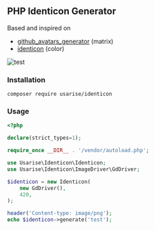 ## PHP Identicon Generator

Based and inspired on
- [github_avatars_generator](https://github.com/avdosev/github_avatars_generator) (matrix)
- [identicon](https://github.com/dgraham/identicon) (color)

![test](https://user-images.githubusercontent.com/7043681/236885701-fc99d5e4-0d6e-488d-82f7-dddefb9335d2.png)

### Installation

```
composer require usarise/identicon
```

### Usage
```php
<?php

declare(strict_types=1);

require_once __DIR__ . '/vendor/autoload.php';

use Usarise\Identicon\Identicon;
use Usarise\Identicon\ImageDriver\GdDriver;

$identicon = new Identicon(
    new GdDriver(),
    420,
);

header('Content-type: image/png');
echo $identicon->generate('test');
```
